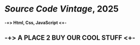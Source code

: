 # _Source Code Vintage_, 2025
#### -+> Html, Css, JavaScript <+-
## -+> A PLACE 2 BUY OUR COOL STUFF <+-
